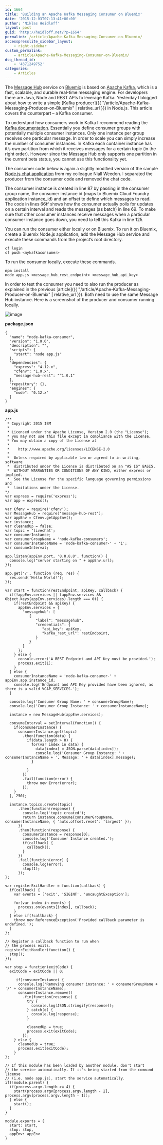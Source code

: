 ```yaml
---
id: 1664
title: 'Building an Apache Kafka Messaging Consumer on Bluemix'
date: '2015-12-03T07:13:41+00:00'
author: 'Niklas Heidloff'
layout: post
guid: 'http://heidloff.net/?p=1664'
permalink: /article/Apache-Kafka-Messaging-Consumer-on-Bluemix/
accesspresslite_sidebar_layout:
    - right-sidebar
custom_permalink:
    - article/Apache-Kafka-Messaging-Consumer-on-Bluemix/
dsq_thread_id:
    - '4371249752'
categories:
    - Articles
---
```


The [Message Hub](https://www.ng.bluemix.net/docs/services/MessageHub/index.html) service on [Bluemix](https://bluemix.net) is based on [Apache Kafka](http://kafka.apache.org/), which is a fast, scalable, and durable real-time messaging engine. For developers there are Java, Node and REST APIs to leverage Kafka. Yesterday I blogged about how to write a simple [Kafka producer]({{ "/article/Apache-Kafka-Messaging-Producer-on-Bluemix" | relative_url }}) in Node.js. This article covers the counterpart – a Kafka consumer.

To understand how consumers work in Kafka I recommend reading the [Kafka documentation](http://kafka.apache.org/documentation.html#intro_consumers). Essentially you define consumer groups with potentially multiple consumer instances. Only one instance per group receives one particular message. In order to scale you can simply increase the number of consumer instances. In Kafka each container instance has it’s own partition from which it receives messages for a certain topic (in the right order). However since the Message Hub only supports one partition in the current beta status, you cannot use this functionality yet.

The consumer code below is again a slightly modified version of the sample [Node.js chat application](https://github.com/ibm-messaging/message-hub-samples/tree/master/nodejs/bluemix-chat-sample) from my colleague Niall Weedon. I separated the producer from the consumer code and removed the chat code.

The consumer instance is created in line 87 by passing in the consumer group name, the consumer instance id (maps to Bluemix Cloud Foundry application instance\_id) and an offset to define which messages to read. The code in lines 66ff shows how the consumer actually polls for updates on a certain interval and reads the messages (as batch) in line 69. To make sure that other consumer instances receive messages when a particular consumer instance goes down, you need to tell this Kafka in line 125.

You can run the consumer either locally or on Bluemix. To run it on Bluemix, create a Bluemix Node.js application, add the Message Hub service and execute these commands from the project’s root directory.

```
cf login
cf push <mykafkaconsumer>
```

To run the consumer locally, execute these commands.

```
npm install
node app.js <message_hub_rest_endpoint> <message_hub_api_key>
```

In order to test the consumer you need to also run the producer as explained in the previous [article]({{ "/article/Apache-Kafka-Messaging-Producer-on-Bluemix" | relative_url }}). Both need to use the same Message Hub instance. Here is a screenshot of the producer and consumer running locally.

![image](/assets/img/2015/12/kafkanodesample2.jpg)

**package.json**

```
{
  "name": "node-kafka-consumer",
  "version": "1.0.0",
  "description": "",
  "scripts": {
    "start": "node app.js"
  },
  "dependencies": {
    "express": "4.12.x",
    "cfenv": "1.0.x",
    "message-hub-rest": "^1.0.1"
  },
  "repository": {},
  "engines": {
    "node": "0.12.x"
  } 
}
```

**app.js**

```
/**
 * Copyright 2015 IBM
 *
 * Licensed under the Apache License, Version 2.0 (the "License");
 * you may not use this file except in compliance with the License.
 * You may obtain a copy of the License at
 *
 *    http://www.apache.org/licenses/LICENSE-2.0
 *
 *  Unless required by applicable law or agreed to in writing, software
 *  distributed under the License is distributed on an "AS IS" BASIS,
 *  WITHOUT WARRANTIES OR CONDITIONS OF ANY KIND, either express or implied.
 *  See the License for the specific language governing permissions and
 *  limitations under the License.
*/
var express = require('express');
var app = express();

var Cfenv = require('cfenv');
var MessageHub = require('message-hub-rest');
var appEnv = Cfenv.getAppEnv();
var instance;
var cleanedUp = false;
var topic = 'livechat';
var consumerInstance;
var consumerGroupName = 'node-kafka-consumers';
var consumerInstanceName = 'node-kafka-consumer-' + '1';
var consumeInterval;

app.listen(appEnv.port, '0.0.0.0', function() {
  console.log("server starting on " + appEnv.url);
});

app.get('/', function (req, res) {
  res.send('Hello World!');
});

var start = function(restEndpoint, apiKey, callback) {
  if(!appEnv.services || (appEnv.services && Object.keys(appEnv.services).length === 0)) {
    if(restEndpoint && apiKey) {
      appEnv.services = {
        "messagehub": [
           {
              "label": "messagehub",
              "credentials": {
                 "api_key": apiKey,
                 "kafka_rest_url": restEndpoint,
              }
           }
        ]
      };
    } else {
      console.error('A REST Endpoint and API Key must be provided.');
      process.exit(1);
    }
  } else {
    consumerInstanceName = 'node-kafka-consumer-' + appEnv.app.instance_id;
    console.log('Endpoint and API Key provided have been ignored, as there is a valid VCAP_SERVICES.');
  }

  console.log('Consumer Group Name: ' + consumerGroupName);
  console.log('Consumer Group Instance: ' + consumerInstanceName);

  instance = new MessageHub(appEnv.services);

  consumeInterval = setInterval(function() {
    if(consumerInstance) {
      consumerInstance.get(topic)
        .then(function(data) {
          if(data.length > 0) {
            for(var index in data) {
              data[index] = JSON.parse(data[index]);
              console.log('Consumer Group Instance: ' + consumerInstanceName + ', Message: ' + data[index].message);
            }

          }
        })
        .fail(function(error) {
          throw new Error(error);
        });
    }
  }, 250);

  instance.topics.create(topic)
      .then(function(response) {
        console.log('topic created');
        return instance.consume(consumerGroupName, consumerInstanceName, { 'auto.offset.reset': 'largest' });
      })
      .then(function(response) {
        consumerInstance = response[0];
        console.log('Consumer Instance created.');
        if(callback) {
          callback();
        }
      })
      .fail(function(error) {
        console.log(error);
        stop(1);
      });
};

var registerExitHandler = function(callback) {
  if(callback) {
    var events = ['exit', 'SIGINT', 'uncaughtException'];

    for(var index in events) {
      process.on(events[index], callback);
    }
  } else if(!callback) {
    throw new ReferenceException('Provided callback parameter is undefined.');
  }
};

// Register a callback function to run when
// the process exits.
registerExitHandler(function() {
  stop();
});

var stop = function(exitCode) {
  exitCode = exitCode || 0;

     if(consumerInstance) {
      console.log('Removing consumer instance: ' + consumerGroupName + '/' + consumerInstanceName);
      consumerInstance.remove()
        .fin(function(response) {
          try {
            console.log(JSON.stringify(response));
          } catch(e) {
            console.log(response);
          }

          cleanedUp = true;
          process.exit(exitCode);
        });
    } else {
      cleanedUp = true;
      process.exit(exitCode);
    }
};

// If this module has been loaded by another module, don't start
// the service automatically. If it's being started from the command license
// (i.e. node app.js), start the service automatically.
if(!module.parent) {
  if(process.argv.length >= 4) {
    start(process.argv[process.argv.length - 2], process.argv[process.argv.length - 1]);
  } else {
    start();
  }
}

module.exports = {
  start: start,
  stop: stop,
  appEnv: appEnv
}
```